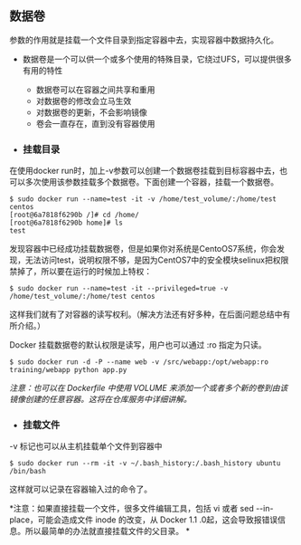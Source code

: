 
## 数据卷



参数的作用就是挂载一个文件目录到指定容器中去，实现容器中数据持久化。

* 数据卷是一个可以供一个或多个使用的特殊目录，它绕过UFS，可以提供很多有用的特性
   
    * 数据卷可以在容器之间共享和重用
    * 对数据卷的修改会立马生效
    * 对数据卷的更新，不会影响镜像
    * 卷会一直存在，直到没有容器使用
    

* ### 挂载目录

在使用docker run时，加上-v参数可以创建一个数据卷挂载到目标容器中去，也可以多次使用该参数挂载多个数据卷。下面创建一个容器，挂载一个数据卷。
	
    $ sudo docker run --name=test -it -v /home/test_volume/:/home/test centos
	[root@6a7818f6290b /]# cd /home/
	[root@6a7818f6290b home]# ls
	test

发现容器中已经成功挂载数据卷，但是如果你对系统是CentoOS7系统，你会发现，无法访问test，说明权限不够，是因为CentOS7中的安全模块selinux把权限禁掉了，所以要在运行的时候加上特权：

	$ sudo docker run --name=test -it --privileged=true -v /home/test_volume/:/home/test centos
	
这样我们就有了对容器的读写权利。（解决方法还有好多种，在后面问题总结中有所介绍。）

Docker 挂载数据卷的默认权限是读写，用户也可以通过 :ro 指定为只读。
	
	$ sudo docker run -d -P --name web -v /src/webapp:/opt/webapp:ro
    training/webapp python app.py
	

*注意：也可以在 Dockerfile 中使用 VOLUME 来添加一个或者多个新的卷到由该镜像创建的任意容器。这将在仓库服务中详细讲解。*

* ### 挂载文件


-v 标记也可以从主机挂载单个文件到容器中

	$ sudo docker run --rm -it -v ~/.bash_history:/.bash_history ubuntu /bin/bash
	
这样就可以记录在容器输入过的命令了。

*注意：如果直接挂载一个文件，很多文件编辑工具，包括 vi 或者 sed --in-place，可能会造成文件 inode 的改变，从 Docker 1.1 .0起，这会导致报错误信息。所以最简单的办法就直接挂载文件的父目录。
*

